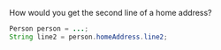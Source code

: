 
How would you get the second line of a home address?

```java
Person person = ...;
String line2 = person.homeAddress.line2;
```
